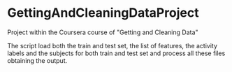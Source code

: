 # GettingAndCleaningDataProject
Project within the Coursera course of "Getting and Cleaning Data"

The script load both the train and test set, the list of features, the activity labels and the subjects for both train and test set and process all these files obtaining the output.